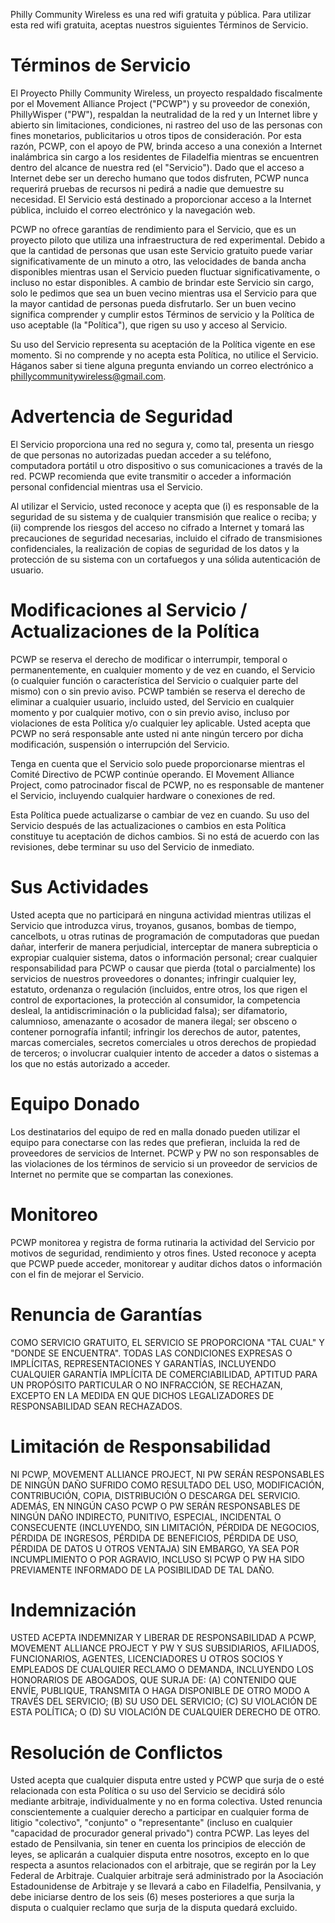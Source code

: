 
Philly Community Wireless es una red wifi gratuita y pública. Para utilizar esta red wifi gratuita, aceptas nuestros siguientes Términos de Servicio.

# Términos de Servicio

El Proyecto Philly Community Wireless, un proyecto respaldado fiscalmente por el Movement Alliance Project ("PCWP") y su proveedor de conexión, PhillyWisper ("PW"), respaldan la neutralidad de la red y un Internet libre y abierto sin limitaciones, condiciones, ni rastreo del uso de las personas con fines monetarios, publicitarios u otros tipos de consideración. Por esta razón, PCWP, con el apoyo de PW, brinda acceso a una conexión a Internet inalámbrica sin cargo a los residentes de Filadelfia mientras se encuentren dentro del alcance de nuestra red (el "Servicio"). Dado que el acceso a Internet debe ser un derecho humano que todos disfruten, PCWP nunca requerirá pruebas de recursos ni pedirá a nadie que demuestre su necesidad. El Servicio está destinado a proporcionar acceso a la Internet pública, incluido el correo electrónico y la navegación web. 

PCWP no ofrece garantías de rendimiento para el Servicio, que es un proyecto piloto que utiliza una infraestructura de red experimental. Debido a que la cantidad de personas que usan este Servicio gratuito puede variar significativamente de un minuto a otro, las velocidades de banda ancha disponibles mientras usan el Servicio pueden fluctuar significativamente, o incluso no estar disponibles. A cambio de brindar este Servicio sin cargo, solo le pedimos que sea un buen vecino mientras usa el Servicio para que la mayor cantidad de personas pueda disfrutarlo. Ser un buen vecino significa comprender y cumplir estos Términos de servicio y la Política de uso aceptable (la "Política"), que rigen su uso y acceso al Servicio. 

Su uso del Servicio representa su aceptación de la Política vigente en ese momento. Si no comprende y no acepta esta Política, no utilice el Servicio. Háganos saber si tiene alguna pregunta enviando un correo electrónico a phillycommunitywireless@gmail.com.
 

# Advertencia de Seguridad 

El Servicio proporciona una red no segura y, como tal, presenta un riesgo de que personas no autorizadas puedan acceder a su teléfono, computadora portátil u otro dispositivo o sus comunicaciones a través de la red. PCWP recomienda que evite transmitir o acceder a información personal confidencial mientras usa el Servicio.

Al utilizar el Servicio, usted reconoce y acepta que (i) es responsable de la seguridad de su sistema y de cualquier transmisión que realice o reciba; y (ii) comprende los riesgos del acceso no cifrado a Internet y tomará las precauciones de seguridad necesarias, incluido el cifrado de transmisiones confidenciales, la realización de copias de seguridad de los datos y la protección de su sistema con un cortafuegos y una sólida autenticación de usuario.
 

# Modificaciones al Servicio / Actualizaciones de la Política 

PCWP se reserva el derecho de modificar o interrumpir, temporal o permanentemente, en cualquier momento y de vez en cuando, el Servicio (o cualquier función o característica del Servicio o cualquier parte del mismo) con o sin previo aviso. PCWP también se reserva el derecho de eliminar a cualquier usuario, incluido usted, del Servicio en cualquier momento y por cualquier motivo, con o sin previo aviso, incluso por violaciones de esta Política y/o cualquier ley aplicable. Usted acepta que PCWP no será responsable ante usted ni ante ningún tercero por dicha modificación, suspensión o interrupción del Servicio.

Tenga en cuenta que el Servicio solo puede proporcionarse mientras el Comité Directivo de PCWP continúe operando. El Movement Alliance Project, como patrocinador fiscal de PCWP, no es responsable de mantener el Servicio, incluyendo cualquier hardware o conexiones de red.

Esta Política puede actualizarse o cambiar de vez en cuando. Su uso del Servicio después de las actualizaciones o cambios en esta Política constituye tu aceptación de dichos cambios. Si no está de acuerdo con las revisiones, debe terminar su uso del Servicio de inmediato. 

# Sus Actividades 

Usted acepta que no participará en ninguna actividad mientras utilizas el Servicio que introduzca virus, troyanos, gusanos, bombas de tiempo, cancelbots, u otras rutinas de programación de computadoras que puedan dañar, interferir de manera perjudicial, interceptar de manera subrepticia o expropiar cualquier sistema, datos o información personal; crear cualquier responsabilidad para PCWP o causar que pierda (total o parcialmente) los servicios de nuestros proveedores o donantes; infringir cualquier ley, estatuto, ordenanza o regulación (incluidos, entre otros, los que rigen el control de exportaciones, la protección al consumidor, la competencia desleal, la antidiscriminación o la publicidad falsa); ser difamatorio, calumnioso, amenazante o acosador de manera ilegal; ser obsceno o contener pornografía infantil; infringir los derechos de autor, patentes, marcas comerciales, secretos comerciales u otros derechos de propiedad de terceros; o involucrar cualquier intento de acceder a datos o sistemas a los que no estás autorizado a acceder. 

# Equipo Donado 

Los destinatarios del equipo de red en malla donado pueden utilizar el equipo para conectarse con las redes que prefieran, incluida la red de proveedores de servicios de Internet. PCWP y PW no son responsables de las violaciones de los términos de servicio si un proveedor de servicios de Internet no permite que se compartan las conexiones. 

# Monitoreo 

PCWP monitorea y registra de forma rutinaria la actividad del Servicio por motivos de seguridad, rendimiento y otros fines. Usted reconoce y acepta que PCWP puede acceder, monitorear y auditar dichos datos o información con el fin de mejorar el Servicio.  

# Renuncia de Garantías 

COMO SERVICIO GRATUITO, EL SERVICIO SE PROPORCIONA "TAL CUAL" Y "DONDE SE ENCUENTRA". TODAS LAS CONDICIONES EXPRESAS O IMPLÍCITAS, REPRESENTACIONES Y GARANTÍAS, INCLUYENDO CUALQUIER GARANTÍA IMPLÍCITA DE COMERCIABILIDAD, APTITUD PARA UN PROPÓSITO PARTICULAR O NO INFRACCIÓN, SE RECHAZAN, EXCEPTO EN LA MEDIDA EN QUE DICHOS LEGALIZADORES DE RESPONSABILIDAD SEAN RECHAZADOS. 

# Limitación de Responsabilidad 

NI PCWP, MOVEMENT ALLIANCE PROJECT, NI PW SERÁN RESPONSABLES DE NINGÚN DAÑO SUFRIDO COMO RESULTADO DEL USO, MODIFICACIÓN, CONTRIBUCIÓN, COPIA, DISTRIBUCIÓN O DESCARGA DEL SERVICIO. ADEMÁS, EN NINGÚN CASO PCWP O PW SERÁN RESPONSABLES DE NINGÚN DAÑO INDIRECTO, PUNITIVO, ESPECIAL, INCIDENTAL O CONSECUENTE (INCLUYENDO, SIN LIMITACIÓN, PÉRDIDA DE NEGOCIOS, PÉRDIDA DE INGRESOS, PÉRDIDA DE BENEFICIOS, PÉRDIDA DE USO, PÉRDIDA DE DATOS U OTROS VENTAJA) SIN EMBARGO, YA SEA POR INCUMPLIMIENTO O POR AGRAVIO, INCLUSO SI PCWP O PW HA SIDO PREVIAMENTE INFORMADO DE LA POSIBILIDAD DE TAL DAÑO. 

# Indemnización

USTED ACEPTA INDEMNIZAR Y LIBERAR DE RESPONSABILIDAD A PCWP, MOVEMENT ALLIANCE PROJECT Y PW Y SUS SUBSIDIARIOS, AFILIADOS, FUNCIONARIOS, AGENTES, LICENCIADORES U OTROS SOCIOS Y EMPLEADOS DE CUALQUIER RECLAMO O DEMANDA, INCLUYENDO LOS HONORARIOS DE ABOGADOS, QUE SURJA DE: (A) CONTENIDO QUE ENVÍE, PUBLIQUE, TRANSMITA O HAGA DISPONIBLE DE OTRO MODO A TRAVÉS DEL SERVICIO; (B) SU USO DEL SERVICIO; (C) SU VIOLACIÓN DE ESTA POLÍTICA; O (D) SU VIOLACIÓN DE CUALQUIER DERECHO DE OTRO. 

# Resolución de Conflictos 

Usted acepta que cualquier disputa entre usted y PCWP que surja de o esté relacionada con esta Política o su uso del Servicio se decidirá sólo mediante arbitraje, individualmente y no en forma colectiva. Usted renuncia conscientemente a cualquier derecho a participar en cualquier forma de litigio "colectivo", "conjunto" o "representante" (incluso en cualquier "capacidad de procurador general privado") contra PCWP. Las leyes del estado de Pensilvania, sin tener en cuenta los principios de elección de leyes, se aplicarán a cualquier disputa entre nosotros, excepto en lo que respecta a asuntos relacionados con el arbitraje, que se regirán por la Ley Federal de Arbitraje. Cualquier arbitraje será administrado por la Asociación Estadounidense de Arbitraje y se llevará a cabo en Filadelfia, Pensilvania, y debe iniciarse dentro de los seis (6) meses posteriores a que surja la disputa o cualquier reclamo que surja de la disputa quedará excluido.
